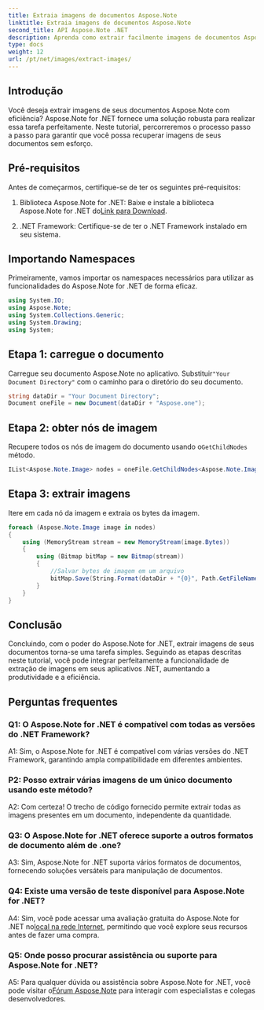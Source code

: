 ```yaml
---
title: Extraia imagens de documentos Aspose.Note
linktitle: Extraia imagens de documentos Aspose.Note
second_title: API Aspose.Note .NET
description: Aprenda como extrair facilmente imagens de documentos Aspose.Note usando Aspose.Note for .NET. Aprimore seus recursos de manipulação de documentos com este tutorial abrangente.
type: docs
weight: 12
url: /pt/net/images/extract-images/
---
```

## Introdução

Você deseja extrair imagens de seus documentos Aspose.Note com eficiência? Aspose.Note for .NET fornece uma solução robusta para realizar essa tarefa perfeitamente. Neste tutorial, percorreremos o processo passo a passo para garantir que você possa recuperar imagens de seus documentos sem esforço.

## Pré-requisitos

Antes de começarmos, certifique-se de ter os seguintes pré-requisitos:

1.  Biblioteca Aspose.Note for .NET: Baixe e instale a biblioteca Aspose.Note for .NET do[Link para Download](https://releases.aspose.com/note/net/).
   
2. .NET Framework: Certifique-se de ter o .NET Framework instalado em seu sistema.

## Importando Namespaces

Primeiramente, vamos importar os namespaces necessários para utilizar as funcionalidades do Aspose.Note for .NET de forma eficaz.

```csharp
using System.IO;
using Aspose.Note;
using System.Collections.Generic;
using System.Drawing;
using System;
```

## Etapa 1: carregue o documento

 Carregue seu documento Aspose.Note no aplicativo. Substituir`"Your Document Directory"` com o caminho para o diretório do seu documento.

```csharp
string dataDir = "Your Document Directory";
Document oneFile = new Document(dataDir + "Aspose.one");
```

## Etapa 2: obter nós de imagem

 Recupere todos os nós de imagem do documento usando o`GetChildNodes` método.

```csharp
IList<Aspose.Note.Image> nodes = oneFile.GetChildNodes<Aspose.Note.Image>();
```

## Etapa 3: extrair imagens

Itere em cada nó da imagem e extraia os bytes da imagem.

```csharp
foreach (Aspose.Note.Image image in nodes)
{
    using (MemoryStream stream = new MemoryStream(image.Bytes))
    {
        using (Bitmap bitMap = new Bitmap(stream))
        {
            //Salvar bytes de imagem em um arquivo
            bitMap.Save(String.Format(dataDir + "{0}", Path.GetFileName(image.FileName)));
        }
    }
}
```

## Conclusão

Concluindo, com o poder do Aspose.Note for .NET, extrair imagens de seus documentos torna-se uma tarefa simples. Seguindo as etapas descritas neste tutorial, você pode integrar perfeitamente a funcionalidade de extração de imagens em seus aplicativos .NET, aumentando a produtividade e a eficiência.

## Perguntas frequentes

### Q1: O Aspose.Note for .NET é compatível com todas as versões do .NET Framework?

A1: Sim, o Aspose.Note for .NET é compatível com várias versões do .NET Framework, garantindo ampla compatibilidade em diferentes ambientes.

### P2: Posso extrair várias imagens de um único documento usando este método?

A2: Com certeza! O trecho de código fornecido permite extrair todas as imagens presentes em um documento, independente da quantidade.

### Q3: O Aspose.Note for .NET oferece suporte a outros formatos de documento além de .one?

A3: Sim, Aspose.Note for .NET suporta vários formatos de documentos, fornecendo soluções versáteis para manipulação de documentos.

### Q4: Existe uma versão de teste disponível para Aspose.Note for .NET?

 A4: Sim, você pode acessar uma avaliação gratuita do Aspose.Note for .NET no[local na rede Internet](https://releases.aspose.com/), permitindo que você explore seus recursos antes de fazer uma compra.

### Q5: Onde posso procurar assistência ou suporte para Aspose.Note for .NET?

 A5: Para qualquer dúvida ou assistência sobre Aspose.Note for .NET, você pode visitar o[Fórum Aspose.Note](https://forum.aspose.com/c/note/28) para interagir com especialistas e colegas desenvolvedores.